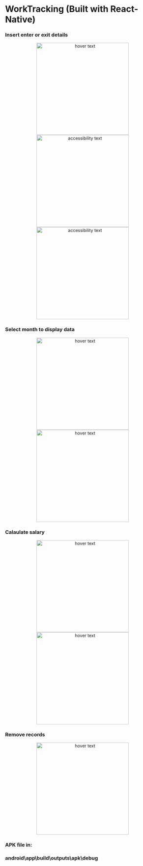 # WorkTracking (Built with React-Native)

### Insert enter or exit details
<p align="center">
  <img src="https://github.com/Maudah/WorkTracking/blob/main/src/images/Screenshot_20201116-213347_WorkTracking.jpg" width="300" title="hover text">
  <img src="https://github.com/Maudah/WorkTracking/blob/main/src/images/Screenshot_20201116-213359_WorkTracking.jpg" width="300" alt="accessibility text">
  <img src="https://github.com/Maudah/WorkTracking/blob/main/src/images/Screenshot_20201116-213404_WorkTracking.jpg" width="300" alt="accessibility text">
</p>

### Select month to display data
<p align="center">
    <img src="https://github.com/Maudah/WorkTracking/blob/main/src/images/Screenshot_20201116-213448_WorkTracking.jpg" width="300" title="hover text">
    <img src="https://github.com/Maudah/WorkTracking/blob/main/src/images/Screenshot_20201116-213452_WorkTracking.jpg" width="300" title="hover text">
</p>

### Calaulate salary
<p align="center">
    <img src="https://github.com/Maudah/WorkTracking/blob/main/src/images/Screenshot_20201116-213412_WorkTracking.jpg" width="300" title="hover text">
  <img src="https://github.com/Maudah/WorkTracking/blob/main/src/images/Screenshot_20201116-213436_WorkTracking.jpg" width="300" title="hover text">
</p>

### Remove records
<p align="center">
  <img src="https://github.com/Maudah/WorkTracking/blob/main/src/images/Screenshot_20201116-213459_WorkTracking.jpg" width="300" title="hover text">
</p>


### APK file in:
### android\app\build\outputs\apk\debug
